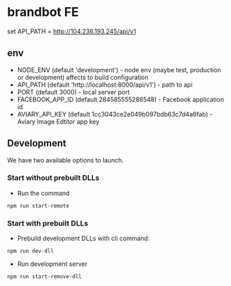 # brandbot FE
set API_PATH = http://104.236.193.245/api/v1

## env
* NODE_ENV (default 'development') - node env (maybe test, production or development) affects to build configuration
* API_PATH (default 'http://localhost:8000/api/v1') - path to api
* PORT (default 3000) - local server port
* FACEBOOK_APP_ID (default 284585555286548) - Facebook application id
* AVIARY_API_KEY (default 1cc3043ce2e049b097bdb63c7d4a6fab) - Aviary Image Edtitor app key

## Development

We have two available options to launch.

### Start without prebuilt DLLs

* Run the command

```
npm run start-remote
```

### Start with prebuilt DLLs

* Prebuild development DLLs with cli command:

```
npm run dev-dll
```

* Run development server

```
npm run start-remove-dll
```
